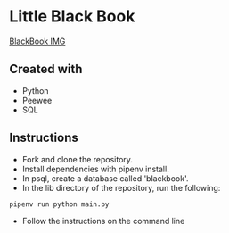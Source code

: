 # Little Black Book

[BlackBook IMG](https://raw.githubusercontent.com/tully4school/command-line-project/master/littleblackbook.png)

## Created with

- Python
- Peewee
- SQL

## Instructions

- Fork and clone the repository.
- Install dependencies with pipenv install.
- In psql, create a database called 'blackbook'.
- In the lib directory of the repository, run the following:

`pipenv run python main.py`

- Follow the instructions on the command line
